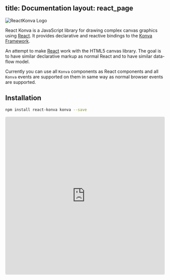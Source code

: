 title: Documentation
layout: react_page
---

![ReactKonva Logo](https://cloud.githubusercontent.com/assets/1443320/12193428/3bda2fcc-b623-11e5-8319-b1ccfc95eaec.png)

React Konva is a JavaScript library for drawing complex canvas graphics using [React](http://facebook.github.io/react/). It provides declarative and reactive bindings to the
[Konva Framework](http://konvajs.github.io/).


An attempt to make [React](http://facebook.github.io/react/) work with the HTML5 canvas library. The goal is to have similar declarative markup as normal React and to have similar data-flow model.

Currently you can use all `Konva` components as React components and all `Konva` events are supported on them in same way as normal browser events are supported.

## Installation

```bash
npm install react-konva konva --save
```

<iframe src="https://codesandbox.io/embed/github/konvajs/site/tree/master/react-demos/basic-demo?hidenavigation=1&view=split" style="width:100%; height:500px; border:0; border-radius: 4px; overflow:hidden;" sandbox="allow-modals allow-forms allow-popups allow-scripts allow-same-origin"></iframe>
